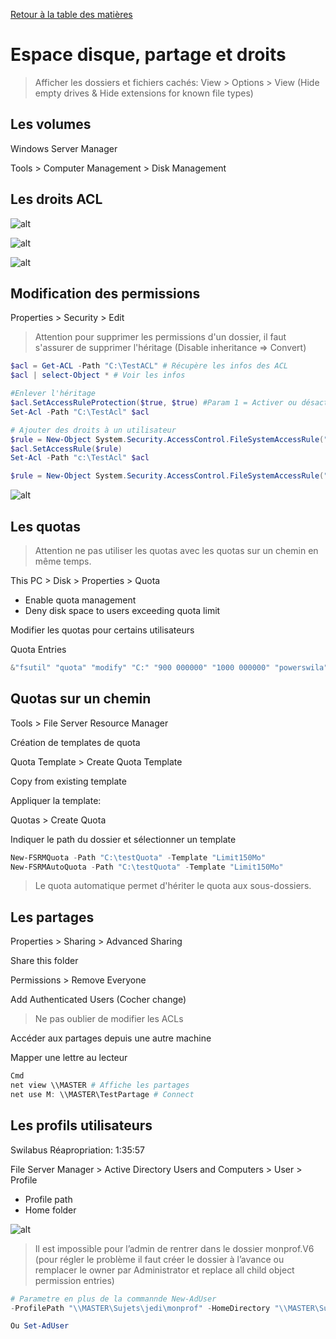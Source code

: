 [Retour à la table des matières](../README.md)

# Espace disque, partage et droits

> Afficher les dossiers et fichiers cachés: View > Options > View (Hide empty drives & Hide extensions for known file types)

## Les volumes

Windows Server Manager

Tools > Computer Management > Disk Management

## Les droits ACL

![alt](images/acl1.png)

![alt](images/acl2.png)

![alt](images/acl3.png)

## Modification des permissions

Properties > Security > Edit

> Attention pour supprimer les permissions d'un dossier, il faut s'assurer de supprimer l'héritage (Disable inheritance => Convert)

```powershell
$acl = Get-ACL -Path "C:\TestACL" # Récupère les infos des ACL
$acl | select-Object * # Voir les infos

#Enlever l'héritage
$acl.SetAccessRuleProtection($true, $true) #Param 1 = Activer ou désactover l'hérotage (true = desac), Param 2 = conserver les permissions (true)
Set-Acl -Path "C:\TestAcl" $acl

# Ajouter des droits à un utilisateur
$rule = New-Object System.Security.AccessControl.FileSystemAccessRule("GODSWILA\Powerswila", "Modify", "Allow")
$acl.SetAccessRule($rule)
Set-Acl -Path "c:\TestAcl" $acl

$rule = New-Object System.Security.AccessControl.FileSystemAccessRule("GODSWILA\Powerswila", "FullControl", "ContainerInherit,ObjectInherit", "None", "Allow")
```

![alt](images/acl4.png)

## Les quotas

> Attention ne pas utiliser les quotas avec les quotas sur un chemin en même temps.

This PC > Disk > Properties > Quota

- Enable quota management
- Deny disk space to users exceeding quota limit

Modifier les quotas pour certains utilisateurs

Quota Entries

```powershell
&"fsutil" "quota" "modify" "C:" "900 000000" "1000 000000" "powerswila"
```

## Quotas sur un chemin

Tools > File Server Resource Manager

Création de templates de quota

Quota Template > Create Quota Template

Copy from existing template

Appliquer la template:

Quotas > Create Quota

Indiquer le path du dossier et sélectionner un template

```powershell
New-FSRMQuota -Path "C:\testQuota" -Template "Limit150Mo"
New-FSRMAutoQuota -Path "C:\testQuota" -Template "Limit150Mo"
```

> Le quota automatique permet d'hériter le quota aux sous-dossiers.

## Les partages

Properties > Sharing > Advanced Sharing

Share this folder

Permissions > Remove Everyone

Add Authenticated Users (Cocher change)

> Ne pas oublier de modifier les ACLs

Accéder aux partages depuis une autre machine

Mapper une lettre au lecteur

```powershell
Cmd
net view \\MASTER # Affiche les partages
net use M: \\MASTER\TestPartage # Connect
```

## Les profils utilisateurs

Swilabus Réapropriation: 1:35:57

File Server Manager > Active Directory Users and Computers > User > Profile

- Profile path
- Home folder

![alt](images/profilepath.png)

> Il est impossible pour l’admin de rentrer dans le dossier monprof.V6 (pour régler le problème il faut créer le dossier à l’avance ou remplacer le owner par Administrator et replace all child object permission entries)

```powershell
# Parametre en plus de la commannde New-AdUser
-ProfilePath "\\MASTER\Sujets\jedi\monprof" -HomeDirectory "\\MASTER\Sujets\jedi\" -HomeDrive "K:"

Ou Set-AdUser
```